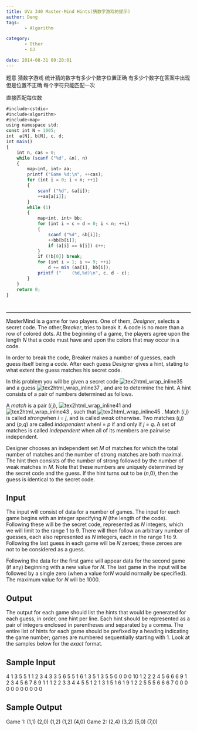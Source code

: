```yaml
---
title: UVa 340 Master-Mind Hints(猜数字游戏的提示)
author: Deng
tags: 
       - Algorithm

category: 
       - Other
       - OJ

date: 2014-08-31 09:20:01
---
```

题意 猜数字游戏 统计猜的数字有多少个数字位置正确 有多少个数字在答案中出现但是位置不正确 每个字符只能匹配一次

直接匹配每位数

```js 
#include<cstdio>  
#include<algorithm>  
#include<map>  
using namespace std;  
const int N = 1005;  
int  a[N], b[N], c, d;  
int main()  
{  
    int n, cas = 0;  
    while (scanf ("%d", &n), n)  
    {  
        map<int, int> aa;  
        printf ("Game %d:\n", ++cas);  
        for (int i = 0; i < n; ++i)  
        {  
            scanf ("%d", &a[i]);  
            ++aa[a[i]];  
        }  
        while (1)  
        {  
            map<int, int> bb;  
            for (int i = c = d = 0; i < n; ++i)  
            {  
                scanf ("%d", &b[i]);  
                ++bb[b[i]];  
                if (a[i] == b[i]) c++;  
            }  
            if (!b[0]) break;  
            for (int i = 1; i <= 9; ++i)  
                d += min (aa[i], bb[i]);  
            printf ("    (%d,%d)\n", c, d - c);  
        }  
    }  
    return 0;  
}
```

#

****

MasterMind is a game for two players. One of them, *Designer*, selects a secret code. The other,*Breaker*, tries to break it. A code is no more than a row of colored dots. At the beginning of a game, the players agree upon the length *N* that a code must have and upon the colors that may occur in a code.

In order to break the code, Breaker makes a number of guesses, each guess itself being a code. After each guess Designer gives a hint, stating to what extent the guess matches his secret code.

In this problem you will be given a secret code ![tex2html_wrap_inline35](../images/dge.org-external-3-340img1.gif.png) and a guess ![tex2html_wrap_inline37](../images/dge.org-external-3-340img2.gif.png) , and are to determine the hint. A hint consists of a pair of numbers determined as follows.

A *match* is a pair (*i*,*j*), ![tex2html_wrap_inline41](../images/dge.org-external-3-340img3.gif.png) and ![tex2html_wrap_inline43](../images/dge.org-external-3-340img4.gif.png) , such that ![tex2html_wrap_inline45](../images/dge.org-external-3-340img5.gif.png) . Match (*i*,*j*) is called *strong*when *i* = *j*, and is called *weak* otherwise. Two matches (*i*,*j*) and (*p*,*q*) are called *independent* when*i* = *p* if and only if *j* = *q*. A set of matches is called *independent* when all of its members are pairwise independent.

Designer chooses an independent set *M* of matches for which the total number of matches and the number of strong matches are both maximal. The hint then consists of the number of strong followed by the number of weak matches in *M*. Note that these numbers are uniquely determined by the secret code and the guess. If the hint turns out to be (*n*,0), then the guess is identical to the secret code.

## Input

The input will consist of data for a number of games. The input for each game begins with an integer specifying *N* (the length of the code). Following these will be the secret code, represented as *N* integers, which we will limit to the range 1 to 9. There will then follow an arbitrary number of guesses, each also represented as *N* integers, each in the range 1 to 9. Following the last guess in each game will be *N* zeroes; these zeroes are not to be considered as a guess.

Following the data for the first game will appear data for the second game (if any) beginning with a new value for *N*. The last game in the input will be followed by a single zero (when a value for*N* would normally be specified). The maximum value for *N* will be 1000.

## Output

The output for each game should list the hints that would be generated for each guess, in order, one hint per line. Each hint should be represented as a pair of integers enclosed in parentheses and separated by a comma. The entire list of hints for each game should be prefixed by a heading indicating the game number; games are numbered sequentially starting with 1. Look at the samples below for the *exact* format.

## Sample Input

4 1 3 5 5 1 1 2 3 4 3 3 5 6 5 5 1 6 1 3 5 1 3 5 5 0 0 0 0 10 1 2 2 2 4 5 6 6 6 9 1 2 3 4 5 6 7 8 9 1 1 1 2 2 3 3 4 4 5 5 1 2 1 3 1 5 1 6 1 9 1 2 2 5 5 5 6 6 6 7 0 0 0 0 0 0 0 0 0 0 0

## Sample Output

Game 1: (1,1) (2,0) (1,2) (1,2) (4,0) Game 2: (2,4) (3,2) (5,0) (7,0)